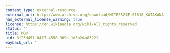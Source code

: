 ```yaml
---
content_type: external-resource
external_url: http://www.archive.org/download/MITRES21F.01S10_KATAKANA_EXERCISES/4d2.mov
has_external_license_warning: true
license: https://en.wikipedia.org/wiki/All_rights_reserved
status: ''
title: MOV
uid: 3f25d451-04f7-4558-909c-1d5b2da83221
wayback_url: ''
---
```

